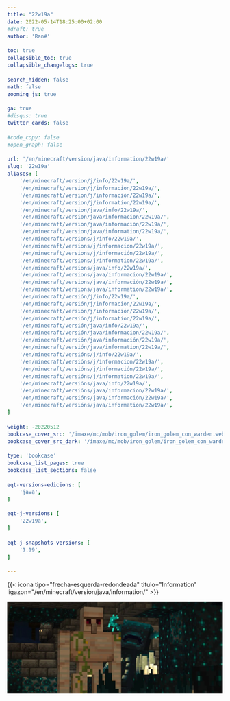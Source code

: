 ```yaml
---
title: "22w19a"
date: 2022-05-14T18:25:00+02:00
#draft: true
author: 'Ran#'

toc: true
collapsible_toc: true
collapsible_changelogs: true

search_hidden: false
math: false
zooming_js: true

ga: true
#disqus: true
twitter_cards: false

#code_copy: false
#open_graph: false

url: '/en/minecraft/version/java/information/22w19a/'
slug: '22w19a'
aliases: [
    '/en/minecraft/version/j/info/22w19a/',
    '/en/minecraft/version/j/informacion/22w19a/',
    '/en/minecraft/version/j/información/22w19a/',
    '/en/minecraft/version/j/information/22w19a/',
    '/en/minecraft/version/java/info/22w19a/',
    '/en/minecraft/version/java/informacion/22w19a/',
    '/en/minecraft/version/java/información/22w19a/',
    '/en/minecraft/version/java/information/22w19a/',
    '/en/minecraft/versions/j/info/22w19a/',
    '/en/minecraft/versions/j/informacion/22w19a/',
    '/en/minecraft/versions/j/información/22w19a/',
    '/en/minecraft/versions/j/information/22w19a/',
    '/en/minecraft/versions/java/info/22w19a/',
    '/en/minecraft/versions/java/informacion/22w19a/',
    '/en/minecraft/versions/java/información/22w19a/',
    '/en/minecraft/versions/java/information/22w19a/',
    '/en/minecraft/versión/j/info/22w19a/',
    '/en/minecraft/versión/j/informacion/22w19a/',
    '/en/minecraft/versión/j/información/22w19a/',
    '/en/minecraft/versión/j/information/22w19a/',
    '/en/minecraft/versión/java/info/22w19a/',
    '/en/minecraft/versión/java/informacion/22w19a/',
    '/en/minecraft/versión/java/información/22w19a/',
    '/en/minecraft/versión/java/information/22w19a/',
    '/en/minecraft/versións/j/info/22w19a/',
    '/en/minecraft/versións/j/informacion/22w19a/',
    '/en/minecraft/versións/j/información/22w19a/',
    '/en/minecraft/versións/j/information/22w19a/',
    '/en/minecraft/versións/java/info/22w19a/',
    '/en/minecraft/versións/java/informacion/22w19a/',
    '/en/minecraft/versións/java/información/22w19a/',
    '/en/minecraft/versións/java/information/22w19a/',
]

weight: -20220512
bookcase_cover_src: '/imaxe/mc/mob/iron_golem/iron_golem_con_warden.webp'
bookcase_cover_src_dark: '/imaxe/mc/mob/iron_golem/iron_golem_con_warden.webp'

type: 'bookcase'
bookcase_list_pages: true
bookcase_list_sections: false

eqt-versions-edicions: [
    'java',
]

eqt-j-versions: [
    '22w19a',
]

eqt-j-snapshots-versions: [
    '1.19',
]

---
```


{{< icona tipo="frecha-esquerda-redondeada" titulo="Information" ligazon="/en/minecraft/version/java/information/" >}}

<img title="22w19a" alt="22w19a" src="/imaxe/mc/mob/iron_golem/iron_golem_con_warden.webp">
